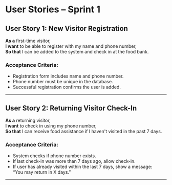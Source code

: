 # User Stories – Sprint 1

## User Story 1: New Visitor Registration
**As a** first-time visitor,  
**I want** to be able to register with my name and phone number,  
**So that** I can be added to the system and check in at the food bank.

### Acceptance Criteria:
- Registration form includes name and phone number.
- Phone number must be unique in the database.
- Successful registration confirms the user is added.

---

## User Story 2: Returning Visitor Check-In
**As a** returning visitor,  
**I want** to check in using my phone number,  
**So that** I can receive food assistance if I haven't visited in the past 7 days.

### Acceptance Criteria:
- System checks if phone number exists.
- If last check-in was more than 7 days ago, allow check-in.
- If user has already visited within the last 7 days, show a message:  
  “You may return in X days.”

---
